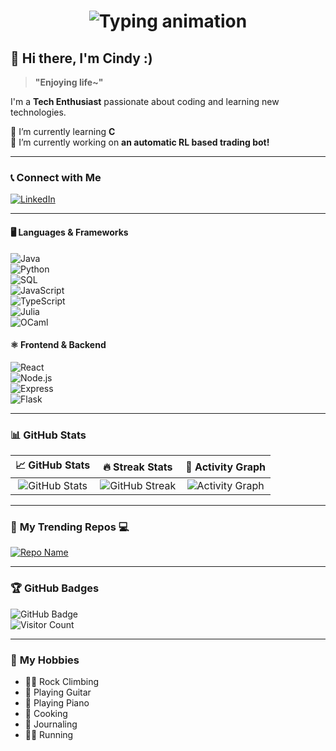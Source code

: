 <h1 align="center">
  <img src="https://readme-typing-svg.herokuapp.com?font=monospace&size=24&duration=3000&pause=1000&color=00FF00&center=true&vCenter=true&width=400&lines=Hello%2C+World!;I'm+%3CCindy+Li%3E" alt="Typing animation">
</h1>

## 👋 Hi there, I'm Cindy :)
> **"Enjoying life~"** 

I'm a **Tech Enthusiast** passionate about coding and learning new technologies.  

🌱 I’m currently learning **C**  
🔭 I’m currently working on **an automatic RL based trading bot!**  

---

### 📞 **Connect with Me**  

[![LinkedIn](https://img.shields.io/badge/-LinkedIn-0077B5?style=flat&logo=linkedin&logoColor=white)]([https://www.linkedin.com/in/yourusername/](https://www.linkedin.com/in/cindy-li-569a30187/))  

---

#### 🖥️ **Languages & Frameworks**  
![Java](https://img.shields.io/badge/-Java-007396?style=flat&logo=java&logoColor=white)  
![Python](https://img.shields.io/badge/-Python-3776AB?style=flat&logo=python&logoColor=white)  
![SQL](https://img.shields.io/badge/-SQL-4479A1?style=flat&logo=postgresql&logoColor=white)  
![JavaScript](https://img.shields.io/badge/-JavaScript-F7DF1E?style=flat&logo=javascript&logoColor=black)  
![TypeScript](https://img.shields.io/badge/-TypeScript-3178C6?style=flat&logo=typescript&logoColor=white)  
![Julia](https://img.shields.io/badge/-Julia-9558B2?style=flat&logo=julia&logoColor=white)  
![OCaml](https://img.shields.io/badge/-OCaml-EC6813?style=flat&logo=ocaml&logoColor=white)  

#### ⚛️ **Frontend & Backend**  
![React](https://img.shields.io/badge/-React-61DAFB?style=flat&logo=react&logoColor=black)  
![Node.js](https://img.shields.io/badge/-Node.js-339933?style=flat&logo=node.js&logoColor=white)  
![Express](https://img.shields.io/badge/-Express-000000?style=flat&logo=express&logoColor=white)  
![Flask](https://img.shields.io/badge/-Flask-000000?style=flat&logo=flask&logoColor=white)  


---

### 📊 **GitHub Stats**  

| 📈 GitHub Stats | 🔥 Streak Stats | 📌 Activity Graph |
|:--------------:|:--------------:|:--------------:|
| ![GitHub Stats](https://github-readme-stats.vercel.app/api?username=yourusername&show_icons=true&theme=radical) | ![GitHub Streak](https://github-readme-streak-stats.herokuapp.com/?user=cindyzli&theme=radical) | ![Activity Graph](https://github-readme-activity-graph.vercel.app/graph?username=cindyzli&theme=react-dark) |

---

### 🚀 **My Trending Repos 💻**
[![Repo Name](https://github-readme-stats.vercel.app/api/pin/?username=cindyzli&repo=vite-boilerplate&theme=radical)](https://github.com/yourusername/vite-boilerplate)

---

### 🏆 **GitHub Badges**
![GitHub Badge](https://img.shields.io/github/followers/cindyzli?label=Followers&style=social)  
![Visitor Count](https://visitor-badge.glitch.me/badge?page_id=cindyzli.cindyzli)

---

### 🎯 **My Hobbies**  
- 🧗‍♂️ Rock Climbing  
- 🎸 Playing Guitar  
- 🎹 Playing Piano  
- 🍳 Cooking  
- 📖 Journaling  
- 🏃‍♂️ Running


